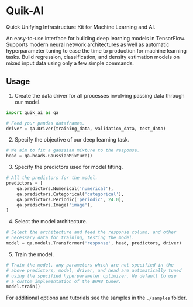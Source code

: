 # Quik-AI
Quick Unifying Infrastructure Kit for Machine Learning and AI.

An easy-to-use interface for building deep learning models in TensorFlow. Supports modern neural network architectures as well as automatic hyperparameter tuning to ease the time to production for machine learning tasks. Build regression, classification, and density estimation models on mixed input data using only a few simple commands.

## Usage
1. Create the data driver for all processes involving passing data through our model.
```python
import quik_ai as qa

# Feed your pandas dataframes.
driver = qa.Driver(training_data, validation_data, test_data)
```

2. Specify the objective of our deep learning task.
```python
# We aim to fit a gaussian mixture to the response.
head = qa.heads.GaussianMixture()
```

3. Specify the predictors used for model fitting.
```python
# All the predictors for the model.
predictors = [
    qa.predictors.Numerical('numerical'),
    qa.predictors.Categorical('categorical'),
    qa.predictors.Periodic('periodic', 24.0),
    qa.predictors.Image('image'),
]
```

4. Select the model architecture.
```python
# Select the architecture and feed the response column, and other
# necessary data for training, testing the model.
model = qa.models.Transformer('response', head, predictors, driver)
```

5. Train the model.
```python
# Train the model, any parameters which are not specified in the
# above predictors, model, driver, and head are automatically tuned
# using the specified hyperparameter optimizer. We default to use
# a custom implementation of the BOHB tuner.
model.train()
```

For additional options and tutorials see the samples in the `./samples` folder.
